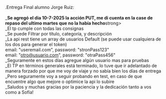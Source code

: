  .Entrega Final alumno Jorge Ruiz:<br><br>
_<strong>Se agregó el dia 10-7-2025 la acción PUT, me di cuenta en la case de repaso del ultimo martes que no la había hecho</strong>strong><br>
_El tp cumple con todas las consignas<br>
_Se puede Filtrar por título, categoría, y descripción<br>
_La api rest tiene un array de usuarios Default (se puede usar cualquiera de los dos para generar el token)<br>
   email: "useremail.com",    password: "stronPass123"<br>
   email: "otro@usuario.com", password: "otraPass456"<br>
_Seguramente en estos días agregue algún usuario mas para pruebas<br>
_El TP en términos generales está terminado, lo tuve que ir adelantado de manera forzado por que me voy de viaje y no sabía bien los días de entrega<br>
_Pero seguramente voy a seguir probando en test, en caso de que encuentre algo que mejore o optimice la api lo subire<br>
_Saludos y muchas gracias por la paciencia y la dedicación tanto a vos como a Sofía!<br>
